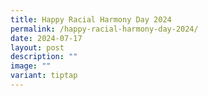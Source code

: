 ```yaml
---
title: Happy Racial Harmony Day 2024
permalink: /happy-racial-harmony-day-2024/
date: 2024-07-17
layout: post
description: ""
image: ""
variant: tiptap
---
```

